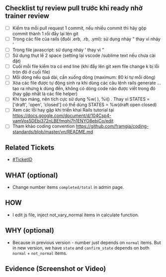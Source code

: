 ## Checklist tự review pull trước khi ready nhờ trainer review
- [ ] Kiểm tra mỗi pull request 1 commit, nếu nhiều commit thì hãy gộp commit thành 1 rồi đẩy lại lên git
- [ ] Trong các file của rails (đuôi .erb, .rb, .yml): sử dụng nháy " thay vì nháy '
- [ ] Trong file javascript: sử dụng nháy ' thay vì "
- [ ] Sử dụng thụt lề 2 space (setting lại vscode /sublime text nếu chưa cài đặt)
- [ ] Cuối mỗi file kiểm tra có end line (khi đẩy lên git xem file change k bị lỗi tròn đỏ ở cuối file)
- [ ] Mỗi dòng nếu quá dài, cần xuống dòng (maximum: 80 kí tự mỗi dòng)
- [ ] Xóa các file được tự động sinh ra khi dùng các câu lệnh rails generate ... tạo ra nhưng k dùng đến, không có dòng code nào được viết trong đó (hay gặp nhất là các file helper)
- [ ] Khi tạo mảng, nên tích cực sử dụng %w( ), %i() . Thay vì STATES = ['draft', 'open', 'closed'] có thể dùng STATES = %w(draft open closed)
- [ ] Xem các lỗi hay gặp khi triển khai Rails tutorial tại https://docs.google.com/document/d/104Csp4-vamVos5DEbi372nLBEfmqhj7h1ENYO8ebjCo/edit
- [ ] Tham khảo coding convention https://github.com/framgia/coding-standards/blob/master/vn/README.md

## Related Tickets
- [#TicketID](https://edu-redmine.sun-asterisk.vn/issues/???)

## WHAT (optional)
- Change number items `completed/total` in admin page.

## HOW
- I edit js file, inject not_vary_normal items in calculate function.

## WHY (optional)
- Because in previous version - number just depends on `normal` items. But in new version, we have `state` and `confirm_state` depends on both `normal` + `not_normal` items.

## Evidence (Screenshot or Video)
